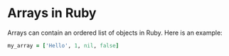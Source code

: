 # Arrays in Ruby
Arrays can contain an ordered list of objects in Ruby. Here is an example:

```ruby
my_array = ['Hello', 1, nil, false]
```
